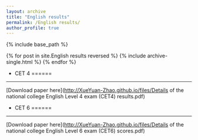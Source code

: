 ```yaml
---
layout: archive
title: "English results"
permalink: /English results/
author_profile: true
---
```


{% include base_path %}

{% for post in site.English results reversed %}
  {% include archive-single.html %}
{% endfor %}


* CET 4
====== 
---

[Download paper here](http://XueYuan-Zhao.github.io/files/Details of the national college English Level 4 exam (CET4) results.pdf)


* CET 6
====== 
---

[Download paper here](http://XueYuan-Zhao.github.io/files/Details of the national college English Level 6 exam (CET6) scores.pdf)


